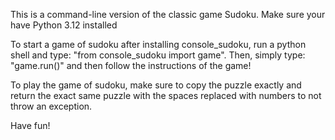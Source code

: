 This is a command-line version of the classic game Sudoku. Make sure your have Python 3.12 installed

To start a game of sudoku after installing console_sudoku, run a python shell and type: "from console_sudoku import game". Then, simply type: "game.run()" and then follow the instructions of the game!

To play the game of sudoku, make sure to copy the puzzle exactly and return the exact same puzzle with the spaces replaced with numbers to not throw an exception.

Have fun!




